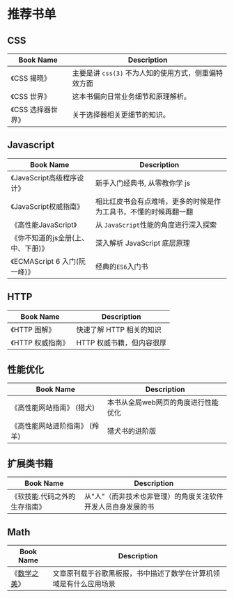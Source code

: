 # 推荐书单

## CSS

| Book Name          | Description                                          |
| ------------------ | ---------------------------------------------------- |
| 《CSS 揭晓》       | 主要是讲 `css(3)` 不为人知的使用方式，侧重偏特效方面 |
| 《CSS 世界》       | 这本书偏向日常业务细节和原理解析。                   |
| 《CSS 选择器世界》 | 关于选择器相关更细节的知识。                         |

## Javascript

| Book Name                          | Description                                                      |
| ---------------------------------- | ---------------------------------------------------------------- |
| 《JavaScript高级程序设计》         | 新手入门经典书, 从零教你学 js                                    |
| 《JavaScript权威指南》             | 相比红皮书会有点难啃，更多的时候是作为工具书，不懂的时候再翻一翻 |
| 《高性能JavaScript》               | 从 `JavaScript`性能的角度进行深入探索                            |
| 《你不知道的js全册(上、中、下册)》 | 深入解析 JavaScript 底层原理                                     |
| 《ECMAScript 6 入门(阮一峰)》      | 经典的`ES6`入门书                                                |

## HTTP

| Book Name         | Description               |
| ----------------- | ------------------------- |
| 《HTTP 图解》     | 快速了解 HTTP 相关的知识  |
| 《HTTP 权威指南》 | HTTP 权威书籍，但内容很厚 |

## 性能优化

| Book Name                     | Description                         |
| ----------------------------- | ----------------------------------- |
| 《高性能网站指南》 (猎犬)     | 本书从全局web网页的角度进行性能优化 |
| 《高性能网站进阶指南》 (羚羊) | 猎犬书的进阶版                      |

## 扩展类书籍

| Book Name                     | Description                                                  |
| ----------------------------- | ------------------------------------------------------------ |
| 《软技能.代码之外的生存指南》 | 从"人"（而非技术也非管理）的角度关注软件开发人员自身发展的书 |

## Math

| Book Name                                                 | Description                                                        |
| --------------------------------------------------------- | ------------------------------------------------------------------ |
| 《[数学之美](https://book.douban.com/subject/10750155/)》 | 文章原刊载于谷歌黑板报，书中描述了数学在计算机领域是有什么应用场景 |
